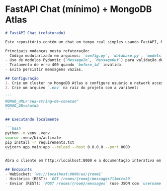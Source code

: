 # FastAPI Chat (mínimo) + MongoDB Atlas

````markdown
# FastAPI Chat (refatorado)

Este repositório contém um chat em tempo real simples usando FastAPI, Motor (MongoDB async) e WebSockets.

Principais mudanças nesta refatoração:
- Código modularizado em arquivos: `config.py`, `database.py`, `models.py`, `ws_manager.py`, `routes/messages.py`.
- Uso de modelos Pydantic (`MessageIn`, `MessageOut`) para validação de entrada/saída.
- Tratamento de erro 400 quando `before_id` inválido.
- Evita persistir mensagens vazias.

## Configuração
1. Crie um cluster no MongoDB Atlas e configure usuário e network access.
2. Crie um arquivo `.env` na raiz do projeto com a variável:

```
MONGO_URL="sua-string-de-conexao"
MONGO_DB=chatdb
```

## Executando localmente

```bash
python -m venv .venv
source .venv/bin/activate
pip install -r requirements.txt
uvicorn app.main:app --reload --host 0.0.0.0 --port 8000
```

Abra o cliente em http://localhost:8000 e a documentação interativa em http://localhost:8000/docs

## Endpoints
- WebSocket: `ws://localhost:8000/ws/{room}`
- Histórico (REST): `GET /rooms/{room}/messages?limit=20`
- Enviar (REST): `POST /rooms/{room}/messages` (use JSON com `username` e `content`)

````
